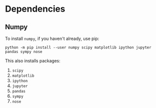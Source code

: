 # Dependencies

## Numpy

To install 	`numpy`, if you haven't already, use pip:

`python -m pip install --user numpy scipy matplotlib ipython jupyter pandas sympy nose`


This also installs packages:

1. `scipy`
2. `matplotlib`
3. `ipython`
4. `jupyter`
5. `pandas`
6. `sympy`
7. `nose`